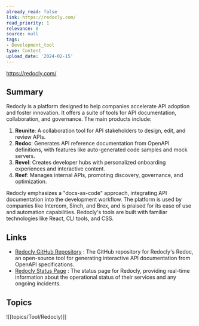 ```yaml
---
already_read: false
link: https://redocly.com/
read_priority: 1
relevance: 0
source: null
tags:
- Development_tool
type: Content
upload_date: '2024-02-15'
---
```


https://redocly.com/
## Summary

Redocly is a platform designed to help companies accelerate API adoption and foster innovation. It offers a suite of tools for API documentation, collaboration, and governance. The main products include:

1. **Reunite**: A collaboration tool for API stakeholders to design, edit, and review APIs.
2. **Redoc**: Generates API reference documentation from OpenAPI definitions, with features like auto-generated code samples and mock servers.
3. **Revel**: Creates developer hubs with personalized onboarding experiences and interactive content.
4. **Reef**: Manages internal APIs, promoting discovery, governance, and optimization.

Redocly emphasizes a "docs-as-code" approach, integrating API documentation into the development workflow. The platform is used by companies like Intercom, Sinch, and Brex, and is praised for its ease of use and automation capabilities. Redocly's tools are built with familiar technologies like React, CLI tools, and CSS.
## Links

- [Redocly GitHub Repository](https://github.com/Redocly/redoc) : The GitHub repository for Redocly's Redoc, an open-source tool for generating interactive API documentation from OpenAPI specifications.
- [Redocly Status Page](https://status.redocly.com/) : The status page for Redocly, providing real-time information about the operational status of their services and any ongoing incidents.

## Topics

![[topics/Tool/Redocly)]]